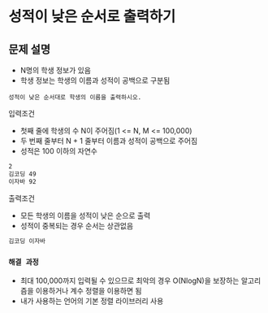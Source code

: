 # 성적이 낮은 순서로 출력하기

## 문제 설명

* N명의 학생 정보가 있음
* 학생 정보는 학생의 이름과 성적이 공백으로 구분됨

`성적이 낮은 순서대로 학생의 이름을 출력하시오.`

입력조건

* 첫째 줄에 학생의 수 N이 주어짐(1 <= N, M <= 100,000)
* 두 번째 줄부터 N + 1 줄부터 이름과 성적이 공백으로 주어짐
* 성적은 100 이하의 자연수

```txt
2
김코딩 49
이자바 92
```

출력조건

* 모든 학생의 이름을 성적이 낮은 순으로 출력
* 성적이 중복되는 경우 순서는 상관없음

```txt
김코딩 이자바
```

### `해결 과정`

* 최대 100,000까지 입력될 수 있으므로 최악의 경우 O(NlogN)을 보장하는 알고리즘을 이용하거나 계수 정렬을 이용하면 됨
* 내가 사용하는 언어의 기본 정렬 라이브러리 사용
